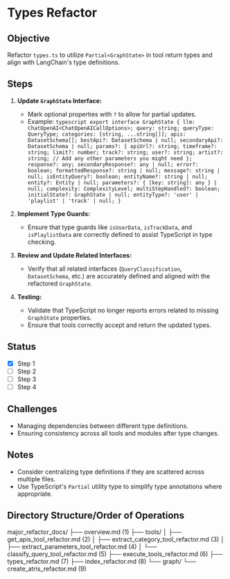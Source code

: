 # Types Refactor

## Objective

Refactor `types.ts` to utilize `Partial<GraphState>` in tool return types and align with LangChain's type definitions.

## Steps

1. **Update `GraphState` Interface:**  
   - Mark optional properties with `?` to allow for partial updates.
   - Example:     ```typescript
     export interface GraphState {
       llm: ChatOpenAI<ChatOpenAICallOptions>;
       query: string;
       queryType: QueryType;
       categories: [string, ...string[]];
       apis: DatasetSchema[];
       bestApi?: DatasetSchema | null;
       secondaryApi?: DatasetSchema | null;
       params?: {
         apiUrl?: string;
         timeframe?: string;
         limit?: number;
         track?: string;
         user?: string;
         artist?: string;
         // Add any other parameters you might need
       };
       response?: any;
       secondaryResponse?: any | null;
       error?: boolean;
       formattedResponse?: string | null;
       message?: string | null;
       isEntityQuery?: boolean;
       entityName?: string | null;
       entity?: Entity | null;
       parameters?: { [key: string]: any } | null;
       complexity: ComplexityLevel;
       multiStepHandled?: boolean;
       initialState?: GraphState | null;
       entityType?: 'user' | 'playlist' | 'track' | null;
     }     ```
   
2. **Implement Type Guards:**  
   - Ensure that type guards like `isUserData`, `isTrackData`, and `isPlaylistData` are correctly defined to assist TypeScript in type checking.

3. **Review and Update Related Interfaces:**  
   - Verify that all related interfaces (`QueryClassification`, `DatasetSchema`, etc.) are accurately defined and aligned with the refactored `GraphState`.

4. **Testing:**  
   - Validate that TypeScript no longer reports errors related to missing `GraphState` properties.
   - Ensure that tools correctly accept and return the updated types.

## Status

- [X] Step 1
- [ ] Step 2
- [ ] Step 3
- [ ] Step 4

## Challenges

- Managing dependencies between different type definitions.
- Ensuring consistency across all tools and modules after type changes.

## Notes

- Consider centralizing type definitions if they are scattered across multiple files.
- Use TypeScript's `Partial` utility type to simplify type annotations where appropriate.

## Directory Structure/Order of Operations

major_refactor_docs/
├── overview.md  (1)
├── tools/
│   ├── get_apis_tool_refactor.md  (2)
│   ├── extract_category_tool_refactor.md  (3)
│   ├── extract_parameters_tool_refactor.md  (4)
│   └── classify_query_tool_refactor.md  (5)
├── execute_tools_refactor.md  (6)
├── types_refactor.md  (7)
├── index_refactor.md  (8)
└── graph/
    └── create_atris_refactor.md  (9)
